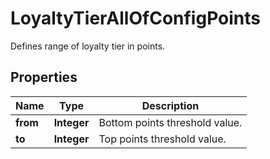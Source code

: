 

# LoyaltyTierAllOfConfigPoints

Defines range of loyalty tier in points.

## Properties

| Name | Type | Description |
|------------ | ------------- | ------------- |
|**from** | **Integer** | Bottom points threshold value. |
|**to** | **Integer** | Top points threshold value. |



